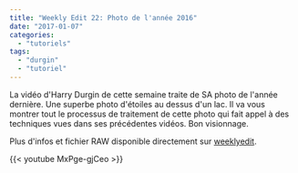 ```yaml
---
title: "Weekly Edit 22: Photo de l'année 2016"
date: "2017-01-07"
categories: 
  - "tutoriels"
tags: 
  - "durgin"
  - "tutoriel"
---
```


La vidéo d'Harry Durgin de cette semaine traite de SA photo de l'année dernière. Une superbe photo d'étoiles au dessus d'un lac. Il va vous montrer tout le processus de traitement de cette photo qui fait appel à des techniques vues dans ses précédentes vidéos. Bon visionnage.

Plus d'infos et fichier RAW disponible directement sur [weeklyedit](http://weeklyedit.com/shot-year-2016/).

{{< youtube MxPge-gjCeo >}}
